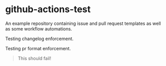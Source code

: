 # github-actions-test

An example repository containing issue and pull request templates as well as some workflow automations.

Testing changelog enforcement.

Testing pr format enforcement. 
>This should fail!

